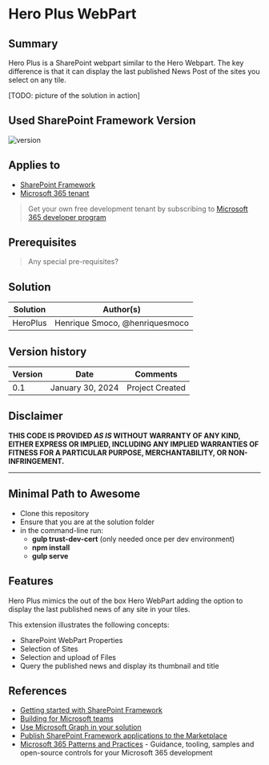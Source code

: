 # Hero Plus WebPart

## Summary

Hero Plus is a SharePoint webpart similar to the Hero Webpart. The key difference is that it can display the last published News Post of the sites you select on any tile.

[TODO: picture of the solution in action]

## Used SharePoint Framework Version

![version](https://img.shields.io/badge/version-1.18.2-green.svg)

## Applies to

- [SharePoint Framework](https://aka.ms/spfx)
- [Microsoft 365 tenant](https://docs.microsoft.com/en-us/sharepoint/dev/spfx/set-up-your-developer-tenant)

> Get your own free development tenant by subscribing to [Microsoft 365 developer program](http://aka.ms/o365devprogram)

## Prerequisites

> Any special pre-requisites?

## Solution

| Solution    | Author(s)                                               |
| ----------- | ------------------------------------------------------- |
| HeroPlus | Henrique Smoco, @henriquesmoco |

## Version history

| Version | Date             | Comments        |
| ------- | ---------------- | --------------- |
| 0.1     | January 30, 2024 | Project Created |

## Disclaimer

**THIS CODE IS PROVIDED _AS IS_ WITHOUT WARRANTY OF ANY KIND, EITHER EXPRESS OR IMPLIED, INCLUDING ANY IMPLIED WARRANTIES OF FITNESS FOR A PARTICULAR PURPOSE, MERCHANTABILITY, OR NON-INFRINGEMENT.**

---

## Minimal Path to Awesome

- Clone this repository
- Ensure that you are at the solution folder
- in the command-line run:
  - **gulp trust-dev-cert** (only needed once per dev environment)
  - **npm install**
  - **gulp serve**

## Features

Hero Plus mimics the out of the box Hero WebPart adding the option to display the last published news of any site in your tiles.

This extension illustrates the following concepts:

- SharePoint WebPart Properties
- Selection of Sites
- Selection and upload of Files
- Query the published news and display its thumbnail and title

## References

- [Getting started with SharePoint Framework](https://docs.microsoft.com/en-us/sharepoint/dev/spfx/set-up-your-developer-tenant)
- [Building for Microsoft teams](https://docs.microsoft.com/en-us/sharepoint/dev/spfx/build-for-teams-overview)
- [Use Microsoft Graph in your solution](https://docs.microsoft.com/en-us/sharepoint/dev/spfx/web-parts/get-started/using-microsoft-graph-apis)
- [Publish SharePoint Framework applications to the Marketplace](https://docs.microsoft.com/en-us/sharepoint/dev/spfx/publish-to-marketplace-overview)
- [Microsoft 365 Patterns and Practices](https://aka.ms/m365pnp) - Guidance, tooling, samples and open-source controls for your Microsoft 365 development
